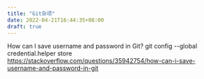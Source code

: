 ```yaml
---
title: "Git杂项"
date: 2022-04-21T16:44:35+08:00
draft: true
---
```

How can I save username and password in Git?
git config --global credential.helper store
https://stackoverflow.com/questions/35942754/how-can-i-save-username-and-password-in-git